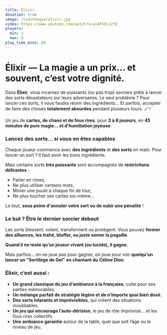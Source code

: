 ```yaml
---
title: Elixir
donation: true
image: /ludotheque/elixir.jpg
video: https://www.youtube.com/watch?v=yo4F5OL12fE
players:
  min: 3
  max: 8
play_time_mins: 60
---
```


# **Élixir — La magie a un prix… et souvent, c’est votre dignité.**

Dans **Élixir**, vous incarnez de puissants (ou pas trop) sorciers prêts à lancer des sorts dévastateurs sur leurs adversaires. Le seul problème ? Pour lancer ces sorts, il vous faudra réunir des ingrédients… Et parfois, accepter de faire des choses **totalement absurdes** pendant plusieurs tours. 🪄🃏

Un jeu de **cartes, de chaos et de fous rires**, pour **3 à 8 joueurs**, en **45 minutes de pure magie… et d’humiliation joyeuse**.

### Lancez des sorts… si vous en êtes capables

Chaque joueur commence avec **des ingrédients** et **des sorts** en main. Pour lancer un sort ? Il faut avoir les bons ingrédients.

Mais certains sorts **très puissants** sont accompagnés de **restrictions délirantes** :

- Parler en rimes,
- Ne plus utiliser certains mots,
- Mimer une poule à chaque fin de tour,
- Ne plus toucher ses cartes soi-même…

Le tout, **sous peine d'annuler votre sort ou de subir une pénalité** !

### Le but ? Être le dernier sorcier debout

Les sorts blessent, volent, transforment ou protègent. Vous pouvez **former des alliances, les trahir, bluffer, ou juste semer la pagaille**.

**Quand il ne reste qu’un joueur vivant (ou lucide), il gagne.**

Mais parfois… on ne joue pas pour gagner, on joue pour voir **quelqu’un lancer un "Sortilège de Gel" en chantant du Céline Dion**.

### Élixir, c’est aussi :

- **Un grand classique du jeu d’ambiance à la française**, culte pour ses parties mémorables.
- **Un mélange parfait de stratégie légère et de n’importe quoi bien dosé**.
- **Des sorts hilarants et imprévisibles**, qui créent des situations inoubliables.
- **Un jeu qui encourage l’auto-dérision**, le jeu de rôle improvisé… et les fous rires collectifs.
- **Une ambiance garantie** autour de la table, quel que soit l’âge ou le niveau de jeu.
